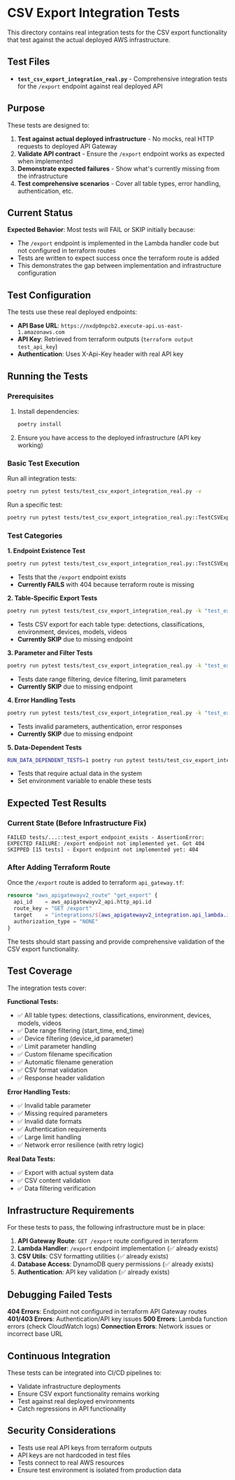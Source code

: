 # CSV Export Integration Tests

This directory contains real integration tests for the CSV export functionality that test against the actual deployed AWS infrastructure.

## Test Files

- **`test_csv_export_integration_real.py`** - Comprehensive integration tests for the `/export` endpoint against real deployed API

## Purpose

These tests are designed to:

1. **Test against actual deployed infrastructure** - No mocks, real HTTP requests to deployed API Gateway
2. **Validate API contract** - Ensure the `/export` endpoint works as expected when implemented
3. **Demonstrate expected failures** - Show what's currently missing from the infrastructure
4. **Test comprehensive scenarios** - Cover all table types, error handling, authentication, etc.

## Current Status

**Expected Behavior**: Most tests will FAIL or SKIP initially because:
- The `/export` endpoint is implemented in the Lambda handler code but not configured in terraform routes
- Tests are written to expect success once the terraform route is added
- This demonstrates the gap between implementation and infrastructure configuration

## Test Configuration

The tests use these real deployed endpoints:

- **API Base URL**: `https://nxdp0npcb2.execute-api.us-east-1.amazonaws.com`
- **API Key**: Retrieved from terraform outputs (`terraform output test_api_key`)
- **Authentication**: Uses X-Api-Key header with real API key

## Running the Tests

### Prerequisites

1. Install dependencies:
   ```bash
   poetry install
   ```

2. Ensure you have access to the deployed infrastructure (API key working)

### Basic Test Execution

Run all integration tests:
```bash
poetry run pytest tests/test_csv_export_integration_real.py -v
```

Run a specific test:
```bash
poetry run pytest tests/test_csv_export_integration_real.py::TestCSVExportIntegrationReal::test_export_endpoint_exists -v
```

### Test Categories

**1. Endpoint Existence Test**
```bash
poetry run pytest tests/test_csv_export_integration_real.py::TestCSVExportIntegrationReal::test_export_endpoint_exists -v
```
- Tests that the `/export` endpoint exists
- **Currently FAILS** with 404 because terraform route is missing

**2. Table-Specific Export Tests**
```bash
poetry run pytest tests/test_csv_export_integration_real.py -k "test_export_detections_csv or test_export_classifications_csv" -v
```
- Tests CSV export for each table type: detections, classifications, environment, devices, models, videos
- **Currently SKIP** due to missing endpoint

**3. Parameter and Filter Tests**
```bash
poetry run pytest tests/test_csv_export_integration_real.py -k "test_export_with_date_range or test_export_with_device_filter" -v
```
- Tests date range filtering, device filtering, limit parameters
- **Currently SKIP** due to missing endpoint

**4. Error Handling Tests**
```bash
poetry run pytest tests/test_csv_export_integration_real.py -k "test_export_error" -v
```
- Tests invalid parameters, authentication, error responses
- **Currently SKIP** due to missing endpoint

**5. Data-Dependent Tests**
```bash
RUN_DATA_DEPENDENT_TESTS=1 poetry run pytest tests/test_csv_export_integration_real.py::TestCSVExportIntegrationRealWithData -v
```
- Tests that require actual data in the system
- Set environment variable to enable these tests

## Expected Test Results

### Current State (Before Infrastructure Fix)

```
FAILED tests/...::test_export_endpoint_exists - AssertionError: EXPECTED FAILURE: /export endpoint not implemented yet. Got 404
SKIPPED [15 tests] - Export endpoint not implemented yet: 404
```

### After Adding Terraform Route

Once the `/export` route is added to terraform `api_gateway.tf`:

```terraform
resource "aws_apigatewayv2_route" "get_export" {
  api_id    = aws_apigatewayv2_api.http_api.id
  route_key = "GET /export"
  target    = "integrations/${aws_apigatewayv2_integration.api_lambda.id}"
  authorization_type = "NONE"
}
```

The tests should start passing and provide comprehensive validation of the CSV export functionality.

## Test Coverage

The integration tests cover:

**Functional Tests:**
- ✅ All table types: detections, classifications, environment, devices, models, videos
- ✅ Date range filtering (start_time, end_time)
- ✅ Device filtering (device_id parameter)
- ✅ Limit parameter handling
- ✅ Custom filename specification
- ✅ Automatic filename generation
- ✅ CSV format validation
- ✅ Response header validation

**Error Handling Tests:**
- ✅ Invalid table parameter
- ✅ Missing required parameters
- ✅ Invalid date formats
- ✅ Authentication requirements
- ✅ Large limit handling
- ✅ Network error resilience (with retry logic)

**Real Data Tests:**
- ✅ Export with actual system data
- ✅ CSV content validation
- ✅ Data filtering verification

## Infrastructure Requirements

For these tests to pass, the following infrastructure must be in place:

1. **API Gateway Route**: `GET /export` route configured in terraform
2. **Lambda Handler**: `/export` endpoint implementation (✅ already exists)
3. **CSV Utils**: CSV formatting utilities (✅ already exists)
4. **Database Access**: DynamoDB query permissions (✅ already exists)
5. **Authentication**: API key validation (✅ already exists)

## Debugging Failed Tests

**404 Errors**: Endpoint not configured in terraform API Gateway routes
**401/403 Errors**: Authentication/API key issues
**500 Errors**: Lambda function errors (check CloudWatch logs)
**Connection Errors**: Network issues or incorrect base URL

## Continuous Integration

These tests can be integrated into CI/CD pipelines to:
- Validate infrastructure deployments
- Ensure CSV export functionality remains working
- Test against real deployed environments
- Catch regressions in API functionality

## Security Considerations

- Tests use real API keys from terraform outputs
- API keys are not hardcoded in test files
- Tests connect to real AWS resources
- Ensure test environment is isolated from production data